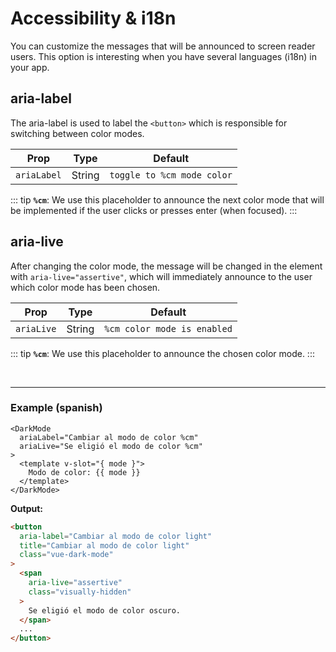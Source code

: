 # Accessibility & i18n

You can customize the messages that will be announced to screen reader users.
This option is interesting when you have several languages (i18n) in your app.

## aria-label

The aria-label is used to label the `<button>` which is responsible for switching between color modes.

| Prop          | Type      | Default
| ------------- | --------- | ----------------------------------------------------
| `ariaLabel`   | String    | `toggle to %cm mode color`

::: tip
**`%cm`**: We use this placeholder to announce the next color mode that will be implemented if the user clicks or presses enter (when focused).
:::

## aria-live

After changing the color mode, the message will be changed in the element with `aria-live="assertive"`, which will immediately announce to the user which color mode has been chosen.

| Prop          | Type      | Default
| ------------- | --------- | ----------------------------------------------------
| `ariaLive`    | String    | `%cm color mode is enabled`


::: tip
**`%cm`**:  We use this placeholder to announce the chosen color mode.
:::

<br />

---

### Example (spanish)

```vue
<DarkMode 
  ariaLabel="Cambiar al modo de color %cm"
  ariaLive="Se eligió el modo de color %cm"
>
  <template v-slot="{ mode }">
    Modo de color: {{ mode }}
  </template>
</DarkMode>
```

**Output:**

```html
<button
  aria-label="Cambiar al modo de color light"
  title="Cambiar al modo de color light"
  class="vue-dark-mode"
>
  <span
    aria-live="assertive"
    class="visually-hidden"
  >
    Se eligió el modo de color oscuro.
  </span>
  ...
</button>
```

